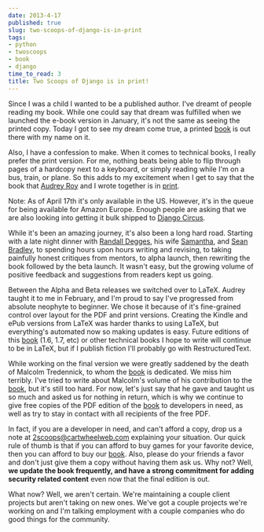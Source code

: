 ```yaml
---
date: 2013-4-17
published: true
slug: two-scoops-of-django-is-in-print
tags:
- python
- twoscoops
- book
- django
time_to_read: 3
title: Two Scoops of Django is in print!
---
```


Since I was a child I wanted to be a published author. I've dreamt of
people reading my book. While one could say that dream was fulfilled
when we launched the e-book version in January, it's not the same as
seeing the printed copy. Today I got to see my dream come true, a
printed
[book](http://www.amazon.com/Two-Scoops-Django-Best-Practices/dp/1481879707/ref=sr_1_2?ie=UTF8&qid=1366166104&sr=8-2&tag=ihpydanny-20)
is out there with my name on it.

Also, I have a confession to make. When it comes to technical books, I
really prefer the print version. For me, nothing beats being able to
flip through pages of a hardcopy next to a keyboard, or simply reading
while I'm on a bus, train, or plane. So this adds to my excitement when
I get to say that the book that [Audrey Roy](https://audrey.roygreenfeld.com/) and
I wrote together is in
[print](http://www.amazon.com/Two-Scoops-Django-Best-Practices/dp/1481879707/ref=sr_1_2?ie=UTF8&qid=1366166104&sr=8-2&tag=ihpydanny-20).

Note: As of April 17th it's only available in the US. However, it's in
the queue for being available for Amazon Europe. Enough people are
asking that we are also looking into getting it bulk shipped to [Django
Circus](http://djangocircus.com/).

While it's been an amazing journey, it's also been a long hard road.
Starting with a late night dinner with [Randall
Degges](http://rdegges.com), his wife
[Samantha](http://hardlyfunny.com), and [Sean
Bradley](https://bravoflix.com/), to spending hours upon hours writing
and revising, to taking painfully honest critiques from mentors, to
alpha launch, then rewriting the book followed by the beta launch. It
wasn't easy, but the growing volume of positive feedback and
suggestions from readers kept us going.

Between the Alpha and Beta releases we switched over to LaTeX. Audrey
taught it to me in February, and I'm proud to say I've progressed from
absolute neophyte to beginner. We chose it because of it's fine-grained
control over layout for the PDF and print versions. Creating the Kindle
and ePub versions from LaTeX was harder thanks to using LaTeX, but
everything's automated now so making updates is easy. Future editions
of this
[book](http://www.amazon.com/Two-Scoops-Django-Best-Practices/dp/1481879707/ref=sr_1_2?ie=UTF8&qid=1366166104&sr=8-2&tag=ihpydanny-20)
(1.6, 1.7, etc) or other technical books I hope to write will continue
to be in LaTeX, but if I publish fiction I'll probably go with
RestructuredText.

While working on the final version we were greatly saddened by the death
of Malcolm Tredennick, to whom the
[book](http://www.amazon.com/Two-Scoops-Django-Best-Practices/dp/1481879707/ref=sr_1_2?ie=UTF8&qid=1366166104&sr=8-2&tag=ihpydanny-20)
is dedicated. We miss him terribly. I've tried to write about
Malcolm's volume of his contribution to the
[book](http://www.amazon.com/Two-Scoops-Django-Best-Practices/dp/1481879707/ref=sr_1_2?ie=UTF8&qid=1366166104&sr=8-2&tag=ihpydanny-20),
but it's still too hard. For now, let's just say that he gave and
taught us so much and asked us for nothing in return, which is why we
continue to give free copies of the PDF edition of the
[book](http://www.amazon.com/Two-Scoops-Django-Best-Practices/dp/1481879707/ref=sr_1_2?ie=UTF8&qid=1366166104&sr=8-2&tag=ihpydanny-20)
to developers in need, as well as try to stay in contact with all
recipients of the free PDF.

In fact, if you are a developer in need, and can't afford a copy, drop
us a note at <2scoops@cartwheelweb.com> explaining your situation. Our
quick rule of thumb is that if you can afford to buy games for your
favorite device, then you can afford to buy our
[book](http://www.amazon.com/Two-Scoops-Django-Best-Practices/dp/1481879707/ref=sr_1_2?ie=UTF8&qid=1366166104&sr=8-2&tag=ihpydanny-20).
Also, please do your friends a favor and don't just give them a copy
without having them ask us. Why not? Well, **we update the book
frequently, and have a strong commitment for adding security related
content** even now that the final edition is out.

What now? Well, we aren't certain. We're maintaining a couple client
projects but aren't taking on new ones. We've got a couple projects
we're working on and I'm talking employment with a couple companies
who do good things for the community.

